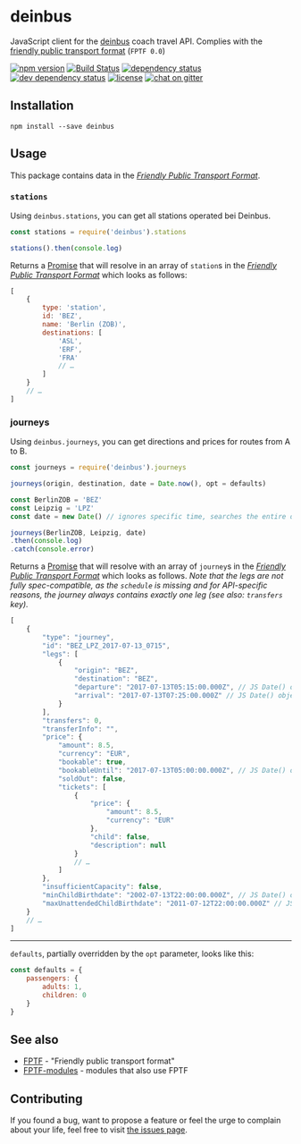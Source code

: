 # deinbus

JavaScript client for the [deinbus](https://www.deinbus.de) coach travel API. Complies with the [friendly public transport format](https://github.com/public-transport/friendly-public-transport-format) (`FPTF 0.0`)

[![npm version](https://img.shields.io/npm/v/deinbus.svg)](https://www.npmjs.com/package/deinbus)
[![Build Status](https://travis-ci.org/juliuste/deinbus.svg?branch=master)](https://travis-ci.org/juliuste/deinbus)
[![dependency status](https://img.shields.io/david/juliuste/deinbus.svg)](https://david-dm.org/juliuste/deinbus)
[![dev dependency status](https://img.shields.io/david/dev/juliuste/deinbus.svg)](https://david-dm.org/juliuste/deinbus#info=devDependencies)
[![license](https://img.shields.io/github/license/juliuste/deinbus.svg?style=flat)](LICENSE)
[![chat on gitter](https://badges.gitter.im/juliuste.svg)](https://gitter.im/juliuste)

## Installation

```shell
npm install --save deinbus
```

## Usage

This package contains data in the [*Friendly Public Transport Format*](https://github.com/public-transport/friendly-public-transport-format).

### `stations`

Using `deinbus.stations`, you can get all stations operated bei Deinbus.

```js
const stations = require('deinbus').stations

stations().then(console.log)
```

Returns a [Promise](https://developer.mozilla.org/en-US/docs/Web/JavaScript/Reference/Global_Objects/promise) that will resolve in an array of `station`s in the [*Friendly Public Transport Format*](https://github.com/public-transport/friendly-public-transport-format) which looks as follows:

```js
[
    {
        type: 'station',
        id: 'BEZ',
        name: 'Berlin (ZOB)',
        destinations: [
            'ASL',
            'ERF',
            'FRA'
            // …
        ]
    }
    // …
]
```

### journeys

Using `deinbus.journeys`, you can get directions and prices for routes from A to B.

```js
const journeys = require('deinbus').journeys

journeys(origin, destination, date = Date.now(), opt = defaults)

const BerlinZOB = 'BEZ'
const Leipzig = 'LPZ'
const date = new Date() // ignores specific time, searches the entire day (based on Europe/Berlin timezone)

journeys(BerlinZOB, Leipzig, date)
.then(console.log)
.catch(console.error)
```

Returns a [Promise](https://developer.mozilla.org/en-US/docs/Web/JavaScript/Reference/Global_Objects/promise) that will resolve with an array of `journey`s in the [*Friendly Public Transport Format*](https://github.com/public-transport/friendly-public-transport-format) which looks as follows.
*Note that the legs are not fully spec-compatible, as the `schedule` is missing and for API-specific reasons, the journey always contains exactly one leg (see also: `transfers` key).*

```js
[
    {
        "type": "journey",
        "id": "BEZ_LPZ_2017-07-13_0715",
        "legs": [
            {
                "origin": "BEZ",
                "destination": "BEZ",
                "departure": "2017-07-13T05:15:00.000Z", // JS Date() object
                "arrival": "2017-07-13T07:25:00.000Z" // JS Date() object
            }
        ],
        "transfers": 0,
        "transferInfo": "",
        "price": {
            "amount": 8.5,
            "currency": "EUR",
            "bookable": true,
            "bookableUntil": "2017-07-13T05:00:00.000Z", // JS Date() object
            "soldOut": false,
            "tickets": [
                {
                    "price": {
                        "amount": 8.5,
                        "currency": "EUR"
                    },
                    "child": false,
                    "description": null
                }
                // …
            ]
        },
        "insufficientCapacity": false,
        "minChildBirthdate": "2002-07-13T22:00:00.000Z", // JS Date() object
        "maxUnattendedChildBirthdate": "2011-07-12T22:00:00.000Z" // JS Date() object
    }
    // …
]
```

----

`defaults`, partially overridden by the `opt` parameter, looks like this:

```js
const defaults = {
    passengers: {
        adults: 1,
        children: 0
    }
}
```

## See also

- [FPTF](https://github.com/public-transport/friendly-public-transport-format) - "Friendly public transport format"
- [FPTF-modules](https://github.com/public-transport/friendly-public-transport-format/blob/master/modules.md) - modules that also use FPTF

## Contributing

If you found a bug, want to propose a feature or feel the urge to complain about your life, feel free to visit [the issues page](https://github.com/juliuste/deinbus/issues).
